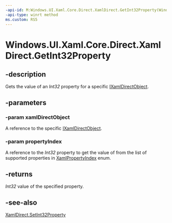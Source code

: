 ```yaml
---
-api-id: M:Windows.UI.Xaml.Core.Direct.XamlDirect.GetInt32Property(Windows.UI.Xaml.Core.Direct.IXamlDirectObject,Windows.UI.Xaml.Core.Direct.XamlPropertyIndex)
-api-type: winrt method
ms.custom: RS5
---
```


<!-- Method syntax.
public int XamlDirect.GetInt32Property(IXamlDirectObject xamlDirectObject, XamlPropertyIndex propertyIndex)
-->

# Windows.UI.Xaml.Core.Direct.XamlDirect.GetInt32Property

## -description
Gets the value of an _Int32_ property for a specific [IXamlDirectObject](ixamldirectobject.md).

## -parameters
### -param xamlDirectObject
A reference to the specific [IXamlDirectObject](ixamldirectobject.md).

### -param propertyIndex
A reference to the _Int32_ property to get the value of from the list of supported properties in [XamlPropertyIndex](xamlpropertyindex.md) enum.

## -returns
_Int32_ value of the specified property.

## -see-also
[XamlDirect.SetInt32Property](xamldirect_setint32property_1040842206.md)
